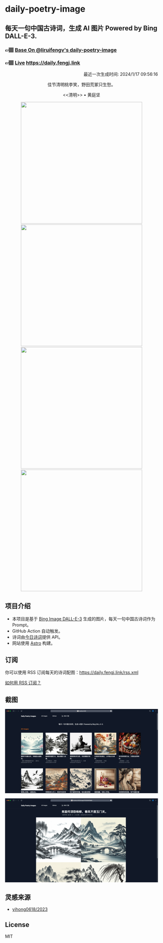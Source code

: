 
# daily-poetry-image

## 每天一句中国古诗词，生成 AI 图片 Powered by Bing DALL-E-3.

### 👉🏽 [Base On @liruifengv's daily-poetry-image](https://github.com/liruifengv/daily-poetry-image)

### 👉🏽 [Live](https://daily.fengj.link) https://daily.fengj.link

<p align="right">
  最近一次生成时间: 2024/1/17 09:56:16
</p>
<p align="center">
佳节清明桃李笑，野田荒冢只生愁。
</p>
<p align="center">
<<清明>> • 黄庭坚
</p>
<p align="center">
<img src="https://tse1.mm.bing.net/th/id/OIG.2sxCQEU8.GKhfZUcekSW" height="400" width="400" />
<img src="https://tse1.mm.bing.net/th/id/OIG.BRfQVN5Oq6NelNn5QQGB" height="400" width="400" />
<img src="https://tse4.mm.bing.net/th/id/OIG.isBfsJPVKIJZEftcDq00" height="400" width="400" />
<img src="https://tse2.mm.bing.net/th/id/OIG.C5tbQ0Ii8sNfu.u1rDI6" height="400" width="400" />
</p>

## 项目介绍

-   本项目是基于 [Bing Image DALL-E-3](https://www.bing.com/images/create) 生成的图片，每天一句中国古诗词作为 Prompt。
-   GitHub Action 自动触发。
-   诗词由[今日诗词](https://www.jinrishici.com/)提供 API。
-   网站使用 [Astro](https://astro.build) 构建。

## 订阅

你可以使用 RSS 订阅每天的诗词配图：https://daily.fengj.link/rss.xml

[如何用 RSS 订阅？](https://zhuanlan.zhihu.com/p/55026716)

## 截图

![图片列表](./screenshots/Snipaste_2023-12-28_21-00-26.png)

![图片详情](./screenshots/Snipaste_2023-12-28_21-00-53.png)

## 灵感来源

-   [yihong0618/2023](https://github.com/yihong0618/2023)

## License

MIT
